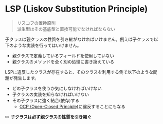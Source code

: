 # LSP (Liskov Substitution Principle)
> リスコフの置換原則  
> 派生型はその基底型と置換可能でなければならない

子クラスは親クラスの性質を引き継がなければいけません。例えば子クラスで以下のような実装を行ってはいけません。

- 親クラスで定義しているフィールドを使用していない
- 親クラスのメソッドを全く別の処理に書き換えている

LSPに違反したクラスが存在すると、そのクラスを利用する側で以下のような問題が発生します。

- どの子クラスを使うか気にしなければいけない
- 子クラスの実装を知らなければいけない
- その子クラスに強く結合(依存)する
  - [OCP (Open-Closed Principle)](OCP.md)に違反することにもなる

:pencil2: **子クラスは必ず親クラスの性質を引き継ぐ**
